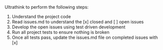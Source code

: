 Ultrathink to perform the following steps:
1. Understand the project code
2. Read issues.md to understand the [x] closed and [ ] open issues
3. Develop the open issues using test driven development
4. Run all project tests to ensure nothing is broken
5. Once all tests pass, update the issues.md file on completed issues with [x]
